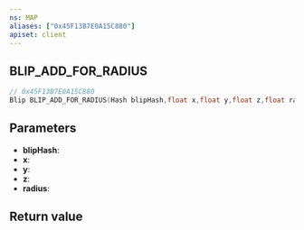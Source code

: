 ```yaml
---
ns: MAP
aliases: ["0x45F13B7E0A15C880"]
apiset: client
---
```

## BLIP_ADD_FOR_RADIUS

```c
// 0x45F13B7E0A15C880
Blip BLIP_ADD_FOR_RADIUS(Hash blipHash,float x,float y,float z,float radius);
```


## Parameters
* **blipHash**:
* **x**:
* **y**:
* **z**:
* **radius**:

## Return value